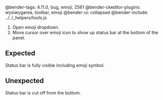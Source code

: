 @bender-tags: 4.11.0, bug, emoji, 2561
@bender-ckeditor-plugins: wysiwygarea, toolbar, emoji
@bender-ui: collapsed
@bender-include: ../../_helpers/tools.js

1. Open emoji dropdown.
2. Move cursor over emoji icon to show up status bar at the bottom of the panel.

## Expected

Status bar is fully visible including emoji symbol.

## Unexpected

Status bar is cut off from the bottom.
